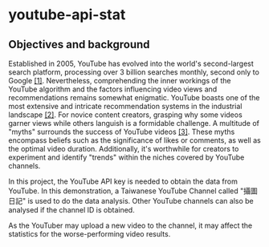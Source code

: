 # youtube-api-stat
## Objectives and background
Established in 2005, YouTube has evolved into the world's second-largest search platform, processing over 3 billion searches monthly, second only to Google [[1]](https://www.mushroomnetworks.com/infographics/youtube---the-2nd-largest-search-engine-infographic/). Nevertheless, comprehending the inner workings of the YouTube algorithm and the factors influencing video views and recommendations remains somewhat enigmatic. YouTube boasts one of the most extensive and intricate recommendation systems in the industrial landscape [[2]](https://dl.acm.org/doi/10.1145/2959100.2959190). For novice content creators, grasping why some videos garner views while others languish is a formidable challenge. A multitude of "myths" surrounds the success of YouTube videos [[3]](https://vidiq.com/blog/post/5-youtube-algorithm-myths-youtubers-need-to-know-about/). These myths encompass beliefs such as the significance of likes or comments, as well as the optimal video duration. Additionally, it's worthwhile for creators to experiment and identify "trends" within the niches covered by YouTube channels.  

In this project, the YouTube API key is needed to obtain the data from YouTube. In this demonstration, a Taiwanese YouTube Channel called "攝圖日記" is used to do the data analysis. Other YouTube channels can also be analysed if the channel ID is obtained.  

As the YouTuber may upload a new video to the channel, it may affect the statistics for the worse-performing video results.
